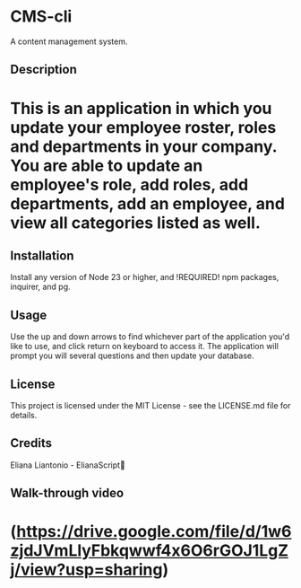 # CMS-cli
A content management system.

## Description
# This is an application in which you update your employee roster, roles and departments in your company. You are able to update an employee's role, add roles, add departments, add an employee, and view all categories listed as well.
## Installation 
Install any version of Node 23 or higher, and !REQUIRED! npm packages, inquirer, and pg.
## Usage
Use the up and down arrows to find whichever part of the application you'd like to use, and click return on keyboard to access it. The application will prompt you will several questions and then update your database.
## License
This project is licensed under the MIT License - see the LICENSE.md file for details.
## Credits
Eliana Liantonio - ElianaScript🦕
## Walk-through video
# (https://drive.google.com/file/d/1w6zjdJVmLlyFbkqwwf4x6O6rGOJ1LgZj/view?usp=sharing)
